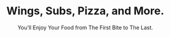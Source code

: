 ---
layout: menu
title: Wings, Subs, Pizza, and More.
subtitle: You’ll Enjoy Your Food from The First Bite to The Last.
subs:
  title: Hot Subs
  items:
  - name: Cheese Steak
    desc: Grilled onions, provolone, seasoned lettuce, tomato, mayo
    small: $6.89
    large: $9.59
  - name: Meatball
    desc: Stuffed with meatballs, sauce, mozzarella
    small: $6.29
    large: $8.99
  - name: Chicken Parmesan
    desc: Crispy chicken tenders, seasoned lettuce, tomato, mayo
    small: $6.79
    large: $9.29
  - name: Chicken
    desc: Crispy chicken tenders, seasoned lettuce, tomato, mayo
    small: $6.79
    large: $9.25
  - name: Italian Sausage
    desc: Grilled onion &amp; sweet peppers, sauce, mozzalrella
    small: $6.79
    large: $9.29
  - name: Grilled Ham &amp; Cheese
    desc: Seasoned lettuce, tomato, mayo
    small: $6.79
    large: $9.29
hoagies:
  title: Cold Hoagies
  items:
  - name: Ham &amp; Cheese
    desc: Seasoned lettuce, sweet peppers, pickles, tomato
    small: $6.49
    large: $8.79
  - name: Turkey &amp; Cheese
    desc: Seasoned lettuce, sweet peppers, pickles, tomato
    small: $6.79
    large: $8.99
  - name: Italian
    desc: Genoa salami, ham, provolone, seasoned lettuce, sweet peppers, pickles, tomato
    small: $6.49
    large: $8.79
sandwiches:
  title: Sandwiches
  desc: Served with Fries
  items:
  - name: Buffalo Chicken
    desc: Buffalo sauce, lettuce, onion, bleu cheese dip
    small: $5.49
  - name: Chicken Breast
    desc: Lettuce, tomato, mayo
    small: $5.29
  - name: Cheese Burger
    desc: Lettuce, tomato, mayo
    small: $5.00
  - name: Double Cheese Burger
    desc: American cheese, lettuce, tomato, mayo
    small: $5.99
  - name: Bleu Bruger
    desc: Crumbled bleu cheese, bleu cheese dip, lettuce, mayo
    small: $5.49
  - name: Cannon Burger
    desc: Ham, cheese, hot peppers, onions, mayo, spices (served with Cannon Fries)
    small: $5.79
entrees:
  title: Entrees
  desc: Pasta entrees are served with side salad &amp; garlic bread
  items:
  - name: Penne Alfredo
    desc: Penne Pasta, Creamy Parmesan &amp; Romano Cheese Sauce
    small: $9.00
    large: $10.50 w/ Chicken
  - name: Lasagna
    desc: Sausage, Ground Beef, Sauce, Mozzarella, Provolone, Ricotta, Parmesan Cheese
    small: $9.99
  - name: Spaghetti with Meatballs
    desc: Spaghetti with marinara sauce &amp; Italian Meatballs
    small: $9.50
  - name: Chicken Fingers &amp; Fries
    desc: Sauces - BBQ, Gold BBQ, Mild, Medium, Hot
    small: $6.89 4 pc.
    large: $8.99 6 pc.
pizza:
  title: New York Style Pizza
  desc: Toppings - Pepperoni, Ground Beef, Italian Sausage, Meatball, Ham, Onion, Green Pepper, Hot Pepper, Sweet Pepper, Mushroom, Black Olive, Spinach, Tomato, Pineapple
  items:
  - name: Small 12" - 6 Slices
    desc: add toppings $.95 each, extra cheese $1.20, 5 or more toppings $12.50
    small: $8.70
  - name: Medium 14" - 8 Slices
    desc: add toppings $1.40 each, extra cheese $2.15, 5 or more toppings $14.75
    small: $10.00
  - name: Large 16" - 12 Slices
    desc: add toppings $1.70 each, extra cheese $1.70, 5 or more toppings $16.00
    small: $16.00
speciality-pizza:
  title: Specialty Pizza
  desc: Specialty pizzas are medium (14") size. For a small deduct $2.00. For a large (16") add $3.00.
  items:
  - name: DaVinci's Special
    desc: Saucy and loaded with Cheese &amp; Pepperoni
    small: $13.75
  - name: Buffalo Pizza
    desc: Buffalo Sauce, Chicken, Bleu Cheese, Mozzarella Cheese
    small: $14.50
  - name: Deluxe
    desc: Pepperoni, Sausage, Ground Beef, Mushroom, Green Pepper, Onion
    small: $13.75
  - name: Carnivore
    desc: Cheese, Pepperoni, Ground Beef, Sausage, Ham, Meatballs
    small: $14.25
stromboli:
  title: Stromboli
  items:
  - name: Traditional
    desc: Pepperoni, Ham, Sauce, Cheese
    small: $6.29
    large: $12.75
  - name: Works
    desc: Pepperoni, Ham, Sausage, Mushroom, Green Pepper, Onion, Sauce, Cheese
    small: $6.59
    large: $13.00
  - name: Cheese Steak
    desc: Grilled Steak &amp; Onion, Sauce, Cheese
    small: $6.59
    large: $13.00
  - name: Buffalo Chicken
    desc: Chicken, Cheese, Wing Sauce, Crumbled Cheese
    small: $6.89
    large: $13.75
  - name: Vegetable
    desc: Mushroom, Green Pepper, Onion, Sauce, Cheese
    small: $6.29
    large: $12.75
calzone:
  title: Calzone
  items:
  - name: Ham &amp; Cheese
    desc: Ham, Mozzarella, Ricotta, Sauce
    small: $6.29
    large: $12.75
  - name: Spinach
    desc: Spinach, Mozzarella, Ricotta, Sauce
    small: $6.29
    large: $12.75
wings:
  title: Buffalo Wings
  desc: Mild, Medium, Hot, Extra Hot, Old Bay, Butter &amp; Garlic, Tony's Sweet &amp; Hot Sauce, BBQ, Gold BBQ
  add: Served with Celery &amp; Bleu Cheese Dip
  items:
  - name: 5
    small: $4.95
  - name: 10
    small: $7.95
  - name: 20
    small: $14.95
  - name: 30
    small: $21.50
  - name: 50
    small: $29.95
  - name: 100
    small: $57.00
wedgies:
  title: Wedgies
  items:
  - name: Ham &amp; Cheese
    desc: Ham, provolone, lettuce, tomato, mayo
    small: $10.49
  - name: Steak &amp; Cheese
    desc: Grilled steak &amp; onions, provolone, lettuce, tomato, mayo
    small: $10.79
salads:
  title: Salads
  desc: Dressings - Ranch, Bleu Cheese, French, Italian, Balsamic Vinaigrette
  items:
  - name: Side Salad
    small: $2.99
  - name: Garden Salad
    small: $4.99
  - name: Cheese Steak
    small: $6.79
  - name: Buffalo Chicken
    small: $7.00
  - name: Crispy Chicken
    small: $6.79
  - name: Grilled Chicken
    small: $6.79
  - name: Turkey &amp; Provolone
    small: $6.49
  - name: Ham &amp; Provolone
    small: $6.39
  - name: Chef Salad
    desc: Fresh salad mix w/ croutons, sweet peppers, red onion, black olives, &amp; tomato
    small: $7.00
  - name: Taco Salad
    desc: Seasoned ground beef, cheddar, red onion, black olives, tomato, tortilla chips, plus sour cream &amp; salsa on the side
    small: $7.00
sides:
  title: Starters &amp; Sides
  items:
  - name: French Fries
    small: $2.29
  - name: Cannon Fries
    small: $2.89
  - name: Bleu Cheese Dip &amp; Celery
    small: $2.00
  - name: Mozzarella Sticks
    desc: w/ side of marinara
    small: $2.69 (3)
    large: $5.89 (7)
  - name: Bread Sticks
    desc: w/ side of marinara
    small: $2.69 (4)
    large: $4.29 (7)
  - name: Petals, Sticks, &amp; Fries
    desc: Mozzarella Sticks, Onion Petals, &amp; Cannon Fries &amp; dips
    small: $6.99
  - name: Cheesy Bread
    desc: Stuffed w/ Mozzarella Cheese w/ Garlic Butter &amp; Parmesan Cheese
    small: $5.59
  - name: Onion Petals
    desc: Served w/ our dip
    small: $4.89
kids:
  title: Kid's Menu
  items:
  - name: Chicken Fingers &amp; French Fries
    small: $4.39
  - name: Penne Alfredo
    small: $4.99
    large: $6.29 w/ chicken
  - name: Wing Dings &amp; French Fries
    small: $4.59
---